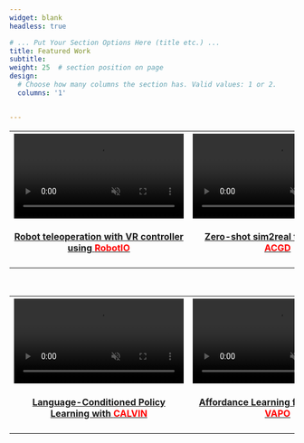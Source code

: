 ```yaml
---
widget: blank
headless: true

# ... Put Your Section Options Here (title etc.) ...
title: Featured Work
subtitle:
weight: 25  # section position on page
design:
  # Choose how many columns the section has. Valid values: 1 or 2.
  columns: '1'


---
```

<!--more-->

<div class="col-12">
	<table width="100%" align="center" border="0" cellspacing="0" cellpadding="10" class=".table">
		<tbody>
			<tr>
				<th width="33%">
					<div>
						<video autoplay="" muted="" loop="" id="teleop">
			        <source src="uploads/panda_play.mp4" type="video/mp4">
		        </video><p></p><center><a href="https://arxiv.org/pdf/2207.13591.pdf"><h4>Robot teleoperation with VR controller using <font color="red">RobotIO</font></h4></a></center><p></p>
					</div>
				</th>
				<th width="33%">
					<div>
						<video autoplay="" muted="" loop="" id="acgd">
			        <source src="uploads/acgd.mp4" type="video/mp4">
		        </video><p></p><center><a href="https://lukashermann.github.io/publication/acgd/"><h4>Zero-shot sim2real transfer with <font color="red">ACGD</font></h4></a></center><p></p>
					</div>
				</th>
			</tr>
		</tbody>
  </table>
   <br/>
	<table width="100%" align="center" border="0" cellspacing="0" cellpadding="10" class=".table">
    <tbody>
			<tr>
        <th width="33%">
					<div>
						<video autoplay="" muted="" loop="" id="calvin">
			        <source src="uploads/calvin.mp4" type="video/mp4">
		        </video><p></p><center><a href="https://lukashermann.github.io/publication/calvin/"><h4>Language-Conditioned Policy Learning with <font color="red">CALVIN</font></h4></a></center><p></p>
					</div>
				</th>
				<th width="33%">
					<div>
						<video autoplay="" muted="" loop="" id="vapo">
			        <source src="uploads/vapo.mp4" type="video/mp4">
		        </video><p></p><center><a href="https://lukashermann.github.io/publication/vapo/"><h4>Affordance Learning from Play with <font color="red">VAPO</font></h4></a></center><p></p>
					</div>
				</th>
			</tr>
		</tbody>
	</table>
</div>
